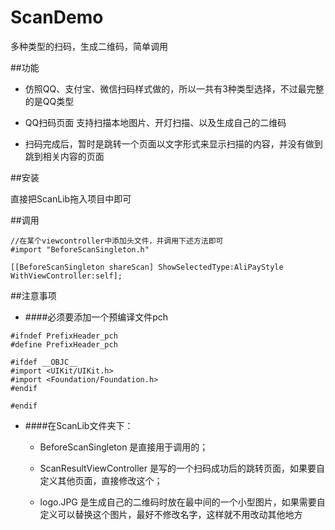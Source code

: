 # ScanDemo

多种类型的扫码，生成二维码，简单调用

##功能

* 仿照QQ、支付宝、微信扫码样式做的，所以一共有3种类型选择，不过最完整的是QQ类型

* QQ扫码页面 支持扫描本地图片、开灯扫描、以及生成自己的二维码

* 扫码完成后，暂时是跳转一个页面以文字形式来显示扫描的内容，并没有做到跳到相关内容的页面

##安装

直接把ScanLib拖入项目中即可

##调用
```obj-c
//在某个viewcontroller中添加头文件，并调用下述方法即可
#import "BeforeScanSingleton.h"

[[BeforeScanSingleton shareScan] ShowSelectedType:AliPayStyle WithViewController:self];
```
##注意事项

* ####必须要添加一个预编译文件pch
```obj-c
#ifndef PrefixHeader_pch
#define PrefixHeader_pch

#ifdef __OBJC__
#import <UIKit/UIKit.h>
#import <Foundation/Foundation.h>
#endif

#endif
```

* ####在ScanLib文件夹下：

    * BeforeScanSingleton 是直接用于调用的； 
    
    * ScanResultViewController 是写的一个扫码成功后的跳转页面，如果要自定义其他页面，直接修改这个；
    
    * logo.JPG 是生成自己的二维码时放在最中间的一个小型图片，如果需要自定义可以替换这个图片，最好不修改名字，这样就不用改动其他地方
